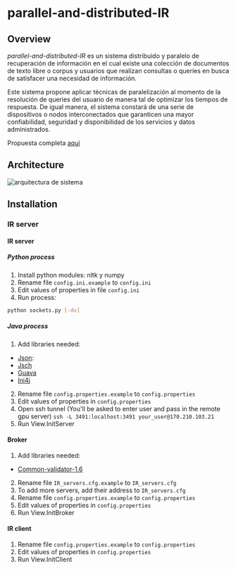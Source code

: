 # parallel-and-distributed-IR

## Overview

_parallel-and-distributed-IR_ es un sistema distribuido y paralelo de recuperación de información en el cual existe una colección de documentos de texto libre o corpus y usuarios que realizan consultas o queries en busca de satisfacer una necesidad de información. 

Este sistema propone aplicar técnicas de paralelización al momento de la resolución de queries del usuario de manera tal de optimizar los tiempos de respuesta. De igual manera, el sistema constará de una serie de dispositivos o nodos interconectados que garanticen una mayor confiabilidad, seguridad y disponibilidad de los servicios y datos administrados.

Propuesta completa [aquí][1]

## Architecture

![arquitectura de sistema](http://i.imgur.com/AzY7S5x.png)

[1]: https://drive.google.com/open?id=1-hrXE356gGyHKITsZKsmqjxnsO6fwFIvwg2OK6spN-8

## Installation

### IR server

#### IR server

##### Python process
1) Install python  modules: nltk y numpy
2) Rename file `config.ini.example` to `config.ini`
3) Edit values of properties in file `config.ini`
4) Run process: 
```bash
python sockets.py [-dv]
```

##### Java process
1) Add libraries needed: 
- [Json](https://mvnrepository.com/artifact/org.json/json/20140107): 
- [Jsch](http://www.java2s.com/Code/Jar/j/Downloadjsch0142jar.htm)
- [Guava](http://central.maven.org/maven2/com/google/guava/guava/16.0.1/guava-16.0.1.jar)
- [Ini4j](https://mvnrepository.com/artifact/org.ini4j/ini4j/0.5.1)
2) Rename file `config.properties.example` to `config.properties`
3) Edit values of properties in `config.properties`
4) Open ssh tunnel (You'll be asked to enter user and pass in the remote gpu server)
```ssh -L 3491:localhost:3491 your_user@170.210.103.21```
5) Run View.InitServer


 
#### Broker
1) Add libraries needed: 
- [Common-validator-1.6](https://mvnrepository.com/artifact/commons-validator/commons-validator/1.6)
2) Rename file `IR_servers.cfg.example` to `IR_servers.cfg`
3) To add more servers, add their address to `IR_servers.cfg`
4) Rename file `config.properties.example` to `config.properties`
5) Edit values of properties in `config.properties`
6) Run View.InitBroker
 
#### IR client
1) Rename file `config.properties.example` to `config.properties`
2) Edit values of properties in `config.properties`
3) Run View.InitClient
